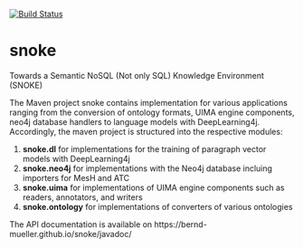 [![Build Status](https://travis-ci.com/bernd-mueller/snoke.svg?branch=master&amp;status=passed)](https://travis-ci.org/bernd-mueller/snoke)

# snoke
Towards a Semantic NoSQL (Not only SQL) Knowledge Environment (SNOKE)

The Maven project snoke contains implementation for various applications ranging from the conversion of ontology formats, UIMA engine components, neo4j database handlers to language models with DeepLearning4j. Accordingly, the maven project is structured into the respective modules:
<ol>
<li><strong>snoke.dl</strong> for implementations for the training of paragraph vector models with DeepLearning4j</li>
<li><strong>snoke.neo4j</strong> for implementations with the Neo4j database incluing importers for MesH and ATC</li>
<li><strong>snoke.uima</strong> for implementations of UIMA engine components such as readers, annotators, and writers</li>
<li><strong>snoke.ontology</strong> for implementations of converters of various ontologies</li>
</ol>
The API documentation is available on https://bernd-mueller.github.io/snoke/javadoc/
